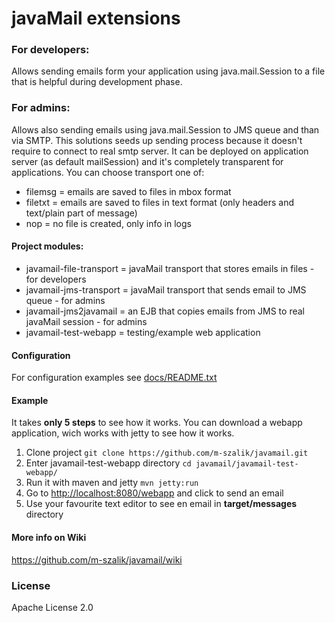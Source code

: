 javaMail extensions
===================

### For developers:
Allows sending emails form your application using java.mail.Session to a file that is helpful during development phase.


### For admins:
Allows also sending emails using java.mail.Session to JMS queue and than via SMTP. This solutions seeds up sending process because it doesn't require to connect to real smtp server.
It can be deployed on application server (as default mailSession) and it's completely transparent for applications.
You can choose transport one of:
* filemsg = emails are saved to files in mbox format
* filetxt = emails are saved to files in text format (only headers and text/plain part of message)
* nop     = no file is created, only info in logs

#### Project modules:
* javamail-file-transport = javaMail transport that stores emails in files - for developers
* javamail-jms-transport = javaMail transport that sends email to JMS queue - for admins
* javamail-jms2javamail = an EJB that copies emails from JMS to real javaMail session - for admins
* javamail-test-webapp = testing/example web application

#### Configuration
For configuration examples see [docs/README.txt](./docs/README.txt)

#### Example
It takes **only 5 steps** to see how it works.
You can download a webapp application, wich works with jetty to see how it works.
1. Clone project `git clone https://github.com/m-szalik/javamail.git`
1. Enter javamail-test-webapp directory `cd javamail/javamail-test-webapp/`
1. Run it with maven and jetty `mvn jetty:run`
1. Go to <a href="http://localhost:8080/webapp">http://localhost:8080/webapp</a> and click to send an email
1. Use your favourite text editor to see en email in **target/messages** directory

#### More info on Wiki
https://github.com/m-szalik/javamail/wiki


### License
Apache License 2.0
